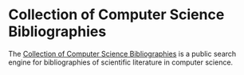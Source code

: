 # Collection of Computer Science Bibliographies

The [Collection of Computer Science Bibliographies](https://liinwww.ira.uka.de/bibliography/) is a public search engine for bibliographies of scientific literature in computer science.
